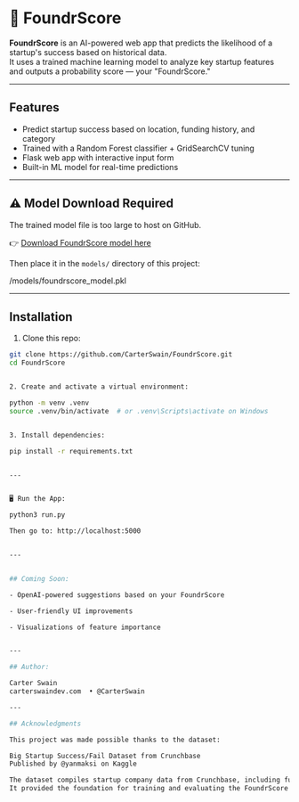 # 🧠 FoundrScore

**FoundrScore** is an AI-powered web app that predicts the likelihood of a startup's success based on historical data.  
It uses a trained machine learning model to analyze key startup features and outputs a probability score — your "FoundrScore."

---

## Features

- Predict startup success based on location, funding history, and category
- Trained with a Random Forest classifier + GridSearchCV tuning
- Flask web app with interactive input form
- Built-in ML model for real-time predictions

---

## ⚠️ Model Download Required

The trained model file is too large to host on GitHub.

👉 [Download FoundrScore model here](https://huggingface.co/CarterSwain/foundrscore-model/resolve/main/foundrscore_model.pkl)

Then place it in the `models/` directory of this project:

/models/foundrscore_model.pkl


---

## Installation

1. Clone this repo:

```bash
git clone https://github.com/CarterSwain/FoundrScore.git
cd FoundrScore


2. Create and activate a virtual environment:

python -m venv .venv
source .venv/bin/activate  # or .venv\Scripts\activate on Windows


3. Install dependencies:

pip install -r requirements.txt


---


🖥️ Run the App:

python3 run.py

Then go to: http://localhost:5000


---


## Coming Soon:

- OpenAI-powered suggestions based on your FoundrScore

- User-friendly UI improvements

- Visualizations of feature importance


---

## Author:

Carter Swain
carterswaindev.com  • @CarterSwain

---

## Acknowledgments

This project was made possible thanks to the dataset:

Big Startup Success/Fail Dataset from Crunchbase
Published by @yanmaksi on Kaggle

The dataset compiles startup company data from Crunchbase, including funding history, location, categories, and outcomes.
It provided the foundation for training and evaluating the FoundrScore prediction model.


